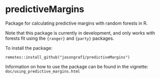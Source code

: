 # predictiveMargins

Package for calculating predictive margins with random forests in R.

Note that this package is currently in development, and only works with forests fit using the `{ranger}` and `{party}` packages. 

To install the package:

```
remotes::install_github("jasongraf1/predictiveMargins")
```

Information on how to use the package can be found in the vignette: `doc/using_predictive_margins.html` 

